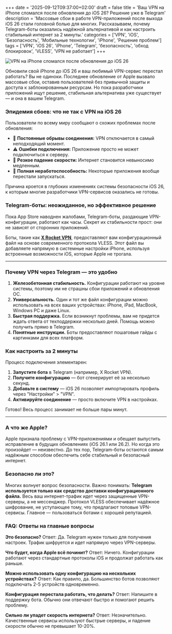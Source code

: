 +++
date = '2025-09-12T09:37:00+02:00'
draft = false
title = 'Ваш VPN на iPhone сломался после обновления до iOS 26? Решение уже в Telegram'
description = 'Массовые сбои в работе VPN-приложений после выхода iOS 26 стали головной болью для многих. Рассказываем, почему Telegram-боты оказались надёжной альтернативой и как настроить стабильный интернет за 2 минуты.'
categories = ['VPN', 'iOS', 'Безопасность', 'Мобильные технологии', 'iPhone', 'Решение проблем']
tags = ['VPN', 'iOS 26', 'iPhone', 'Telegram', 'безопасность', 'обход блокировок', 'VLESS', 'VPN не работает']
+++

![VPN на iPhone сломался после обновления до iOS 26](https://imagestoring.fra1.cdn.digitaloceanspaces.com/64362B87-EEBB-4282-A61F-C34A807921B1.png)

Обновили свой iPhone до iOS 26 и ваш любимый VPN-сервис перестал работать? Вы не одиноки. Последнее обновление от Apple вызвало массовые сбои, оставив пользователей без привычной защиты и доступа к заблокированным ресурсам. Но пока разработчики приложений ищут решение, стабильная альтернатива уже существует — и она в вашем Telegram.

### Эпидемия сбоев: что не так с VPN на iOS 26

Пользователи по всему миру сообщают о схожих проблемах после обновления:

- 🚫 **Постоянные обрывы соединения:** VPN отключается в самый неподходящий момент.
- ⚠️ **Ошибки подключения:** Приложение просто не может подключиться к серверу.
- 🐌 **Резкое падение скорости:** Интернет становится невыносимо медленным.
- 📱 **Полная неработоспособность:** Некоторые приложения вообще перестали запускаться.

Причина кроется в глубоких изменениях системы безопасности iOS 26, к которым многие разработчики VPN-сервисов оказались не готовы.

### Telegram-боты: неожиданное, но эффективное решение

Пока App Store наводнен жалобами, Telegram-боты, раздающие VPN-конфигурации, работают как часы. Секрет их стабильности прост: они не зависят от сторонних приложений.

Боты, такие как **[X Rocket VPN](https://t.me/X_Rocket_VPN_bot?start=ref-b-9)**, предоставляют вам конфигурационный файл на основе современного протокола VLESS. Этот файл вы добавляете напрямую в системные настройки iPhone, используя встроенные возможности iOS, которые Apple не трогала.

---

### Почему VPN через Telegram — это удобно

1.  **Железобетонная стабильность.** Конфигурации работают на уровне системы, поэтому им не страшны сбои приложений и обновления ОС.
2.  **Универсальность.** Один и тот же файл конфигурации можно использовать на всех ваших устройствах: iPhone, iPad, MacBook, Windows PC и даже Linux.
3.  **Быстрая поддержка.** Если возникнут проблемы, вам не придется ждать ответа от техподдержки несколько дней. Помощь можно получить прямо в Telegram.
4.  **Понятные инструкции.** Боты предоставляют пошаговые гайды с картинками для всех платформ.

### Как настроить за 2 минуты

Процесс подключения элементарен:

1.  **Запустите бота** в Telegram (например, X Rocket VPN).
2.  **Получите конфигурацию** — бот сгенерирует её за несколько секунд.
3.  **Добавьте в систему** — iOS 26 позволяет импортировать профиль через "Настройки" > "VPN".
4.  **Активируйте соединение** — просто включите VPN в настройках.

Готово! Весь процесс занимает не больше пары минут.

---

### А что же Apple?

Apple признала проблему с VPN-приложениями и обещает выпустить исправление в будущих обновлениях (iOS 26.1 или 26.2). Но когда это произойдет — неизвестно. До тех пор, Telegram-боты остаются самым надёжным способом обеспечить себе стабильный и безопасный интернет.

### Безопасно ли это?

Многих волнует вопрос безопасности. Важно понимать: **Telegram используется только как средство доставки конфигурационного файла.** Весь ваш интернет-трафик идет через защищенные VPN-серверы, а не мессенджер. Протокол VLESS обеспечивает надёжное шифрование, не уступающее тому, что предлагают топовые VPN-сервисы. Главное — пользоваться ботами с хорошей репутацией.

### FAQ: Ответы на главные вопросы

**Это безопасно?**
Ответ: Да. Telegram нужен только для получения настроек. Трафик шифруется и идет напрямую через VPN-серверы.

**Что будет, когда Apple всё починит?**
Ответ: Ничего. Конфигурации работают через стандартные протоколы iOS и продолжат работать как раньше.

**Можно использовать одну конфигурацию на нескольких устройствах?**
Ответ: Как правило, да. Большинство ботов позволяют подключать 2-5 устройств одновременно.

**Конфигурация перестала работать, что делать?**
Ответ: Напишите в поддержку бота. Обычно они отвечают быстро и помогают решить проблему.

**Сильно ли упадет скорость интернета?**
Ответ: Незначительно. Качественные сервисы используют быстрые серверы, и падение скорости обычно не превышает 10-20%.